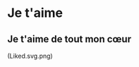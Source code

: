 # Je t'aime

## Je t'aime de tout mon cœur 

(Liked.svg.png)




































</section>

</article>



